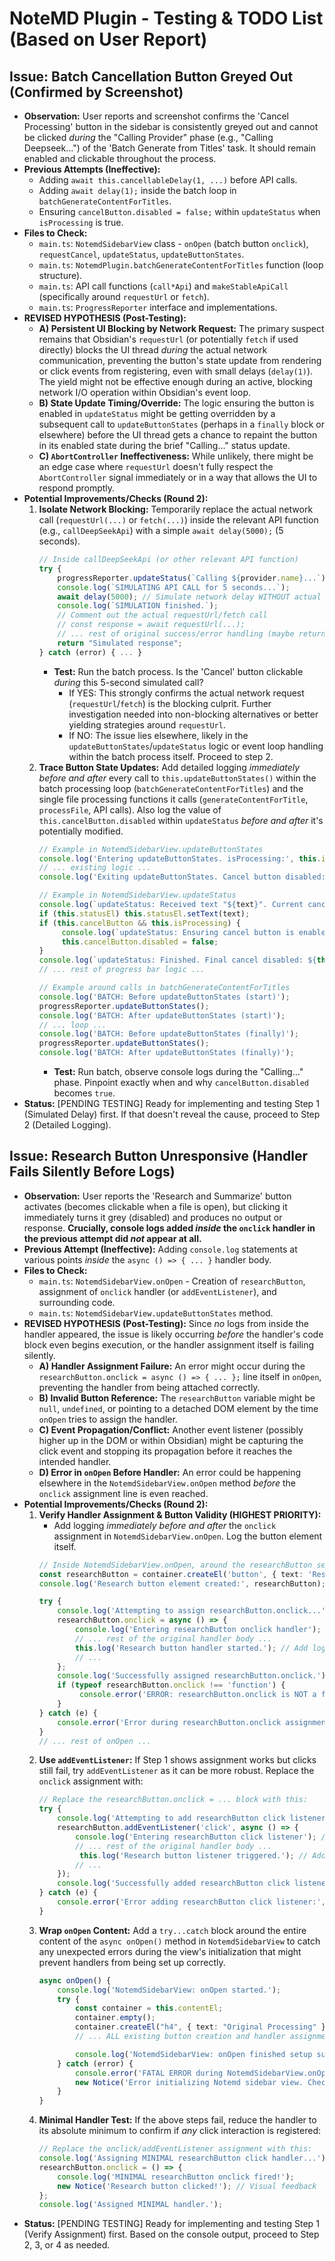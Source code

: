 # NoteMD Plugin - Testing & TODO List (Based on User Report)

## Issue: Batch Cancellation Button Greyed Out (Confirmed by Screenshot)
- **Observation:** User reports and screenshot confirms the 'Cancel Processing' button in the sidebar is consistently greyed out and cannot be clicked *during* the "Calling Provider" phase (e.g., "Calling Deepseek...") of the 'Batch Generate from Titles' task. It should remain enabled and clickable throughout the process.
- **Previous Attempts (Ineffective):**
    - Adding `await this.cancellableDelay(1, ...)` before API calls.
    - Adding `await delay(1);` inside the batch loop in `batchGenerateContentForTitles`.
    - Ensuring `cancelButton.disabled = false;` within `updateStatus` when `isProcessing` is true.
- **Files to Check:**
    - `main.ts`: `NotemdSidebarView` class - `onOpen` (batch button `onclick`), `requestCancel`, `updateStatus`, `updateButtonStates`.
    - `main.ts`: `NotemdPlugin.batchGenerateContentForTitles` function (loop structure).
    - `main.ts`: API call functions (`call*Api`) and `makeStableApiCall` (specifically around `requestUrl` or `fetch`).
    - `main.ts`: `ProgressReporter` interface and implementations.
- **REVISED HYPOTHESIS (Post-Testing):**
    *   **A) Persistent UI Blocking by Network Request:** The primary suspect remains that Obsidian's `requestUrl` (or potentially `fetch` if used directly) blocks the UI thread *during* the actual network communication, preventing the button's state update from rendering or click events from registering, even with small delays (`delay(1)`). The yield might not be effective enough during an active, blocking network I/O operation within Obsidian's event loop.
    *   **B) State Update Timing/Override:** The logic ensuring the button is enabled in `updateStatus` might be getting overridden by a subsequent call to `updateButtonStates` (perhaps in a `finally` block or elsewhere) before the UI thread gets a chance to repaint the button in its enabled state during the brief "Calling..." status update.
    *   **C) `AbortController` Ineffectiveness:** While unlikely, there might be an edge case where `requestUrl` doesn't fully respect the `AbortController` signal immediately or in a way that allows the UI to respond promptly.
-   **Potential Improvements/Checks (Round 2):**
    1.  **Isolate Network Blocking:** Temporarily replace the actual network call (`requestUrl(...)` or `fetch(...)`) inside the relevant API function (e.g., `callDeepSeekApi`) with a simple `await delay(5000);` (5 seconds).
        ```typescript
        // Inside callDeepSeekApi (or other relevant API function)
        try {
            progressReporter.updateStatus(`Calling ${provider.name}...`); // Ensure status updates
            console.log(`SIMULATING API CALL for 5 seconds...`);
            await delay(5000); // Simulate network delay WITHOUT actual network call
            console.log(`SIMULATION finished.`);
            // Comment out the actual requestUrl/fetch call
            // const response = await requestUrl(...);
            // ... rest of original success/error handling (maybe return dummy data) ...
            return "Simulated response";
        } catch (error) { ... }
        ```
        *   **Test:** Run the batch process. Is the 'Cancel' button clickable *during* this 5-second simulated call?
            *   If YES: This strongly confirms the actual network request (`requestUrl`/`fetch`) is the blocking culprit. Further investigation needed into non-blocking alternatives or better yielding strategies around `requestUrl`.
            *   If NO: The issue lies elsewhere, likely in the `updateButtonStates`/`updateStatus` logic or event loop handling within the batch process itself. Proceed to step 2.
    2.  **Trace Button State Updates:** Add detailed logging *immediately before and after* every call to `this.updateButtonStates()` within the batch processing loop (`batchGenerateContentForTitles`) and the single file processing functions it calls (`generateContentForTitle`, `processFile`, API calls). Also log the value of `this.cancelButton.disabled` within `updateStatus` *before and after* it's potentially modified.
        ```typescript
        // Example in NotemdSidebarView.updateButtonStates
        console.log('Entering updateButtonStates. isProcessing:', this.isProcessing);
        // ... existing logic ...
        console.log('Exiting updateButtonStates. Cancel button disabled:', this.cancelButton?.disabled);

        // Example in NotemdSidebarView.updateStatus
        console.log(`updateStatus: Received text "${text}". Current cancel disabled: ${this.cancelButton?.disabled}`);
        if (this.statusEl) this.statusEl.setText(text);
        if (this.cancelButton && this.isProcessing) {
             console.log(`updateStatus: Ensuring cancel button is enabled.`);
             this.cancelButton.disabled = false;
        }
        console.log(`updateStatus: Finished. Final cancel disabled: ${this.cancelButton?.disabled}`);
        // ... rest of progress bar logic ...

        // Example around calls in batchGenerateContentForTitles
        console.log('BATCH: Before updateButtonStates (start)');
        progressReporter.updateButtonStates();
        console.log('BATCH: After updateButtonStates (start)');
        // ... loop ...
        console.log('BATCH: Before updateButtonStates (finally)');
        progressReporter.updateButtonStates();
        console.log('BATCH: After updateButtonStates (finally)');
        ```
        *   **Test:** Run batch, observe console logs during the "Calling..." phase. Pinpoint exactly when and why `cancelButton.disabled` becomes `true`.
-   **Status:** [PENDING TESTING] Ready for implementing and testing Step 1 (Simulated Delay) first. If that doesn't reveal the cause, proceed to Step 2 (Detailed Logging).

## Issue: Research Button Unresponsive (Handler Fails Silently Before Logs)
-   **Observation:** User reports the 'Research and Summarize' button activates (becomes clickable when a file is open), but clicking it immediately turns it grey (disabled) and produces no output or response. **Crucially, console logs added *inside* the `onclick` handler in the previous attempt did *not* appear at all.**
-   **Previous Attempt (Ineffective):** Adding `console.log` statements at various points *inside* the `async () => { ... }` handler body.
-   **Files to Check:**
    -   `main.ts`: `NotemdSidebarView.onOpen` - Creation of `researchButton`, assignment of `onclick` handler (or `addEventListener`), and surrounding code.
    -   `main.ts`: `NotemdSidebarView.updateButtonStates` method.
-   **REVISED HYPOTHESIS (Post-Testing):** Since *no* logs from inside the handler appeared, the issue is likely occurring *before* the handler's code block even begins execution, or the handler assignment itself is failing silently.
    *   **A) Handler Assignment Failure:** An error might occur during the `researchButton.onclick = async () => { ... };` line itself in `onOpen`, preventing the handler from being attached correctly.
    *   **B) Invalid Button Reference:** The `researchButton` variable might be `null`, `undefined`, or pointing to a detached DOM element by the time `onOpen` tries to assign the handler.
    *   **C) Event Propagation/Conflict:** Another event listener (possibly higher up in the DOM or within Obsidian) might be capturing the click event and stopping its propagation before it reaches the intended handler.
    *   **D) Error in `onOpen` Before Handler:** An error could be happening elsewhere in the `NotemdSidebarView.onOpen` method *before* the `onclick` assignment line is even reached.
-   **Potential Improvements/Checks (Round 2):**
    1.  **Verify Handler Assignment & Button Validity (HIGHEST PRIORITY):**
        *   Add logging *immediately before and after* the `onclick` assignment in `NotemdSidebarView.onOpen`. Log the button element itself.
        ```typescript
        // Inside NotemdSidebarView.onOpen, around the researchButton setup
        const researchButton = container.createEl('button', { text: 'Research & Summarize', cls: 'mod-cta' });
        console.log('Research button element created:', researchButton); // Log the element

        try {
            console.log('Attempting to assign researchButton.onclick...');
            researchButton.onclick = async () => {
                console.log('Entering researchButton onclick handler'); // Keep this first line
                // ... rest of the original handler body ...
                this.log('Research button handler started.'); // Add log inside
                // ...
            };
            console.log('Successfully assigned researchButton.onclick.');
            if (typeof researchButton.onclick !== 'function') {
                 console.error('ERROR: researchButton.onclick is NOT a function after assignment!');
            }
        } catch (e) {
            console.error('Error during researchButton.onclick assignment:', e);
        }
        // ... rest of onOpen ...
        ```
    2.  **Use `addEventListener`:** If Step 1 shows assignment works but clicks still fail, try `addEventListener` as it can be more robust. Replace the `onclick` assignment with:
        ```typescript
        // Replace the researchButton.onclick = ... block with this:
        try {
            console.log('Attempting to add researchButton click listener...');
            researchButton.addEventListener('click', async () => {
                console.log('Entering researchButton click listener'); // New first log
                // ... rest of the original handler body ...
                 this.log('Research button listener triggered.'); // Add log inside
                // ...
            });
            console.log('Successfully added researchButton click listener.');
        } catch (e) {
            console.error('Error adding researchButton click listener:', e);
        }
        ```
    3.  **Wrap `onOpen` Content:** Add a `try...catch` block around the entire content of the `async onOpen()` method in `NotemdSidebarView` to catch any unexpected errors during the view's initialization that might prevent handlers from being set up correctly.
        ```typescript
        async onOpen() {
            console.log('NotemdSidebarView: onOpen started.');
            try {
                const container = this.contentEl;
                container.empty();
                container.createEl("h4", { text: "Original Processing" });
                // ... ALL existing button creation and handler assignments ...

                console.log('NotemdSidebarView: onOpen finished setup successfully.');
            } catch (error) {
                console.error('FATAL ERROR during NotemdSidebarView.onOpen:', error);
                new Notice('Error initializing Notemd sidebar view. Check console.');
            }
        }
        ```
    4.  **Minimal Handler Test:** If the above steps fail, reduce the handler to its absolute minimum to confirm if *any* click interaction is registered:
        ```typescript
        // Replace the onclick/addEventListener assignment with this:
        console.log('Assigning MINIMAL researchButton click handler...');
        researchButton.onclick = () => {
            console.log('MINIMAL researchButton onclick fired!');
            new Notice('Research button clicked!'); // Visual feedback
        };
        console.log('Assigned MINIMAL handler.');
        ```
-   **Status:** [PENDING TESTING] Ready for implementing and testing Step 1 (Verify Assignment) first. Based on the console output, proceed to Step 2, 3, or 4 as needed.
